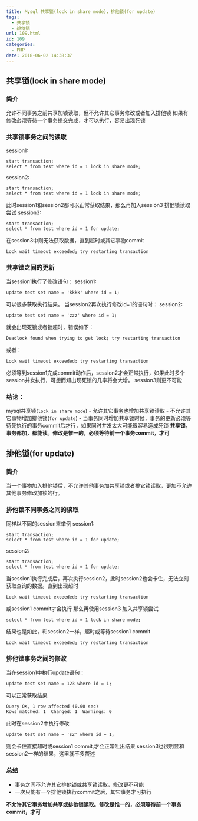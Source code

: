 ```yaml
---
title: Mysql 共享锁(lock in share mode)，排他锁(for update)
tags:
  - 共享锁
  - 排他锁
url: 109.html
id: 109
categories:
  - PHP
date: 2018-06-02 14:38:37
---
```


共享锁(lock in share mode)
-----------------------

### 简介

允许不同事务之前共享加锁读取，但不允许其它事务修改或者加入排他锁 如果有修改必须等待一个事务提交完成，才可以执行，容易出现死锁

### 共享锁事务之间的读取

session1:

    start transaction;
    select * from test where id = 1 lock in share mode;
    

session2:

    start transaction;
    select * from test where id = 1 lock in share mode;
    

此时session1和session2都可以正常获取结果，那么再加入session3 排他锁读取尝试 session3:

    start transaction;
    select * from test where id = 1 for update;
    

在session3中则无法获取数据，直到超时或其它事物commit

    Lock wait timeout exceeded; try restarting transaction
    

### 共享锁之间的更新

当session1执行了修改语句： session1:

    update test set name = 'kkkk' where id = 1;
    

可以很多获取执行结果。 当session2再次执行修改id=1的语句时： session2:

    update test set name = 'zzz' where id = 1;
    

就会出现死锁或者锁超时，错误如下：

    Deadlock found when trying to get lock; try restarting transaction
    

或者：

    Lock wait timeout exceeded; try restarting transaction
    

必须等到session1完成commit动作后，session2才会正常执行，如果此时多个session并发执行，可想而知出现死锁的几率将会大增。 session3则更不可能

### 结论：

mysql共享锁(`lock in share mode`) \- 允许其它事务也增加共享锁读取 \- 不允许其它事物增加排他锁(`for update`) \- 当事务同时增加共享锁时候，事务的更新必须等待先执行的事务commit后才行，如果同时并发太大可能很容易造成死锁 **共享锁，事务都加，都能读。修改是惟一的，必须等待前一个事务commit，才可**

排他锁(for update)
---------------

### 简介

当一个事物加入排他锁后，不允许其他事务加共享锁或者排它锁读取，更加不允许其他事务修改加锁的行。

### 排他锁不同事务之间的读取

同样以不同的session来举例 session1:

    start transaction;
    select * from test where id = 1 for update;
    

session2:

    start transaction;
    select * from test where id = 1 for update;
    

当session1执行完成后，再次执行session2，此时session2也会卡住，无法立刻获取查询的数据。直到出现超时

    Lock wait timeout exceeded; try restarting transaction
    

或session1 commit才会执行 那么再使用session3 加入共享锁尝试

    select * from test where id = 1 lock in share mode;
    

结果也是如此，和session2一样，超时或等待session1 commit

    Lock wait timeout exceeded; try restarting transaction
    

### 排他锁事务之间的修改

当在session1中执行update语句：

    update test set name = 123 where id = 1;
    

可以正常获取结果

    Query OK, 1 row affected (0.00 sec)
    Rows matched: 1  Changed: 1  Warnings: 0
    

此时在session2中执行修改

    update test set name = 's2' where id = 1;
    

则会卡住直接超时或session1 commit,才会正常吐出结果 session3也很明显和session2一样的结果，这里就不多赘述

### 总结

*   事务之间不允许其它排他锁或共享锁读取，修改更不可能
*   一次只能有一个排他锁执行commit之后，其它事务才可执行

**不允许其它事务增加共享或排他锁读取。修改是惟一的，必须等待前一个事务commit，才可**